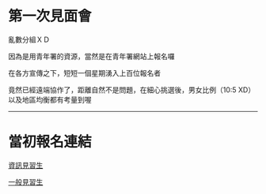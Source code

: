 # 第一次見面會

亂數分組ＸＤ




因為是用青年署的資源，當然是在青年署網站上報名囉

在各方宣傳之下，短短一個星期湧入上百位報名者

竟然已經遠端協作了，距離自然不是問題，在細心挑選後，男女比例（10:5 XD）以及地區均衡都有考量到喔

-----
# 當初報名連結
[資訊見習生](https://rich.yda.gov.tw/richCandidate/jobPublic/jobDetail.jsp?mjobID=A9169EC18E23D9CFD0636733C6861689&mprojID=717B043762B18CBED0636733C6861689)
               
[一般見習生](https://rich.yda.gov.tw/richCandidate/jobPublic/jobDetail.jsp?mjobID=82FFB9CEBA2544D8D0636733C6861689&mprojID=717B043762B18CBED0636733C6861689)
            